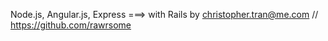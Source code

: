Node.js, Angular.js, Express  ===> with Rails
by christopher.tran@me.com // https://github.com/rawrsome